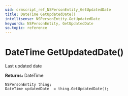 ```yaml
---
uid: crmscript_ref_NSPersonEntity_GetUpdatedDate
title: DateTime GetUpdatedDate()
intellisense: NSPersonEntity.GetUpdatedDate
keywords: NSPersonEntity, GetUpdatedDate
so.topic: reference
---
```


# DateTime GetUpdatedDate()

Last updated date

**Returns:** DateTime

```crmscript
NSPersonEntity thing;
DateTime updatedDate  = thing.GetUpdatedDate();
```

